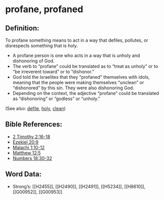 # profane, profaned

## Definition:

To profane something means to act in a way that defiles, pollutes, or disrespects something that is holy.

* A profane person is one who acts in a way that is unholy and dishonoring of God.
* The verb to “profane” could be translated as to “treat as unholy” or to “be irreverent toward” or to “dishonor.”
* God told the Israelites that they “profaned” themselves with idols, meaning that the people were making themselves “unclean” or “dishonored” by this sin. They were also dishonoring God.
* Depending on the context, the adjective “profane” could be translated as “dishonoring” or “godless” or “unholy.”

(See also: [defile](../other/defile.md), [holy](../kt/holy.md), [clean](../kt/clean.md))

## Bible References:

* [2 Timothy 2:16-18](rc://en/tn/help/2ti/02/16)
* [Ezekiel 20:9](rc://en/tn/help/ezk/20/09)
* [Malachi 1:10-12](rc://en/tn/help/mal/01/10)
* [Matthew 12:5](rc://en/tn/help/mat/12/05)
* [Numbers 18:30-32](rc://en/tn/help/num/18/30)

## Word Data:

* Strong’s: [[H2455]], [[H2490]], [[H2491]], [[H5234]], [[H8610]], [[G00952]], [[G00953]]
